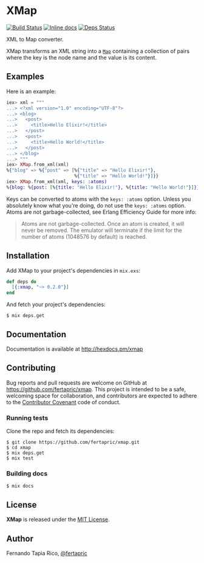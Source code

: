 # XMap

[![Build Status](https://travis-ci.org/fertapric/xmap.svg?branch=master)](https://travis-ci.org/fertapric/xmap)
[![Inline docs](http://inch-ci.org/github/fertapric/xmap.svg)](http://inch-ci.org/github/fertapric/xmap)
[![Deps Status](https://beta.hexfaktor.org/badge/all/github/fertapric/xmap.svg)](https://beta.hexfaktor.org/github/fertapric/xmap)

XML to Map converter.

XMap transforms an XML string into a [`Map`](https://hexdocs.pm/elixir/Map.html) containing a collection of pairs where the key is the node name and the value is its content.

## Examples

Here is an example:

```elixir
iex> xml = """
...> <?xml version="1.0" encoding="UTF-8"?>
...> <blog>
...>   <post>
...>     <title>Hello Elixir!</title>
...>   </post>
...>   <post>
...>     <title>Hello World!</title>
...>   </post>
...> </blog>
...> """
iex> XMap.from_xml(xml)
%{"blog" => %{"post" => [%{"title" => "Hello Elixir!"},
                         %{"title" => "Hello World!"}]}}
iex> XMap.from_xml(xml, keys: :atoms)
%{blog: %{post: [%{title: "Hello Elixir!"}, %{title: "Hello World!"}]}}
```

Keys can be converted to atoms with the `keys: :atoms` option. Unless you absolutely know what you're doing, do not use the `keys: :atoms` option.
Atoms are not garbage-collected, see Erlang Efficiency Guide for more info:

> Atoms are not garbage-collected. Once an atom is created, it will never
> be removed. The emulator will terminate if the limit for the number of
> atoms (1048576 by default) is reached.

## Installation

Add XMap to your project's dependencies in `mix.exs`:

```elixir
def deps do
  [{:xmap, "~> 0.2.0"}]
end
```

And fetch your project's dependencies:

```shell
$ mix deps.get
```

## Documentation

Documentation is available at http://hexdocs.pm/xmap

## Contributing

Bug reports and pull requests are welcome on GitHub at https://github.com/fertapric/xmap. This project is intended to be a safe, welcoming space for collaboration, and contributors are expected to adhere to the [Contributor Covenant](http://contributor-covenant.org) code of conduct.

### Running tests

Clone the repo and fetch its dependencies:

```shell
$ git clone https://github.com/fertapric/xmap.git
$ cd xmap
$ mix deps.get
$ mix test
```

### Building docs

```shell
$ mix docs
```

## License

**XMap** is released under the [MIT License](http://www.opensource.org/licenses/MIT).

## Author

Fernando Tapia Rico, [@fertapric](https://twitter.com/fertapric)
